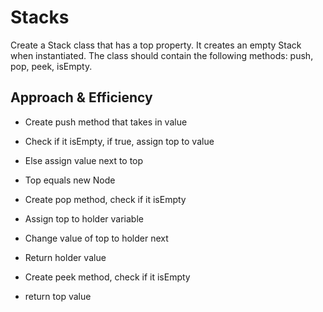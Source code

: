 # Stacks
Create a Stack class that has a top property. It creates an empty Stack when instantiated. The class should contain the following methods: push, pop, peek, isEmpty.

## Approach & Efficiency
- Create push method that takes in value
- Check if it isEmpty, if true, assign top to value
- Else assign value next to top
- Top equals new Node

- Create pop method, check if it isEmpty
- Assign top to holder variable
- Change value of top to holder next
- Return holder value

- Create peek method, check if it isEmpty
- return top value

